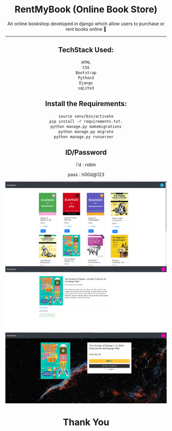 <div align="center">



# RentMyBook (Online Book Store)
<p>An online bookshop developed in django which allow users to purchase or rent books online 🦖 </p>
  <hr>
  
  
## TechStack Used: 

    HTML
    CSS
    Bootstrap
    Python3
    Django
    sqLite3
    
    
    
   
   
 ## Install the Requirements:
 
    source venv/bin/activate
    pip install -r requirements.txt.
    python manage.py makemigrations
    python manage.py migrate
    python manage.py runserver  
    
    
## ID/Password
  
  
  i'd   : robin
  
  pass  : h00d@123 
  
  
  
    
<img src="https://raw.githubusercontent.com/robin113x/RentMyBook/main/image/1.png">
  <br>
  
  <img src="https://raw.githubusercontent.com/robin113x/RentMyBook/main/image/2.png">
  
  <br>
  <img src="https://raw.githubusercontent.com/robin113x/RentMyBook/main/image/3.png">

# Thank You


</div>
